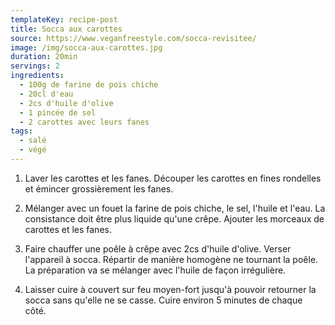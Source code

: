 ```yaml
---
templateKey: recipe-post
title: Socca aux carottes
source: https://www.veganfreestyle.com/socca-revisitee/
image: /img/socca-aux-carottes.jpg
duration: 20min
servings: 2
ingredients:
  - 100g de farine de pois chiche
  - 20cl d'eau
  - 2cs d'huile d'olive
  - 1 pincée de sel
  - 2 carottes avec leurs fanes
tags:
  - salé
  - végé
---
```

1. Laver les carottes et les fanes. Découper les carottes en fines rondelles et émincer grossièrement les fanes.

1. Mélanger avec un fouet la farine de pois chiche, le sel, l'huile et l'eau. La  consistance doit être plus liquide qu'une crêpe. Ajouter les morceaux de carottes et les fanes.

2. Faire chauffer une poêle à crêpe avec 2cs d'huile d'olive. Verser l'appareil à socca. Répartir de manière homogène ne tournant la poêle. La préparation va se mélanger avec l'huile de façon irrégulière.

3. Laisser cuire à couvert sur feu moyen-fort jusqu'à pouvoir retourner la socca sans qu'elle ne se casse. Cuire environ 5 minutes de chaque côté.

